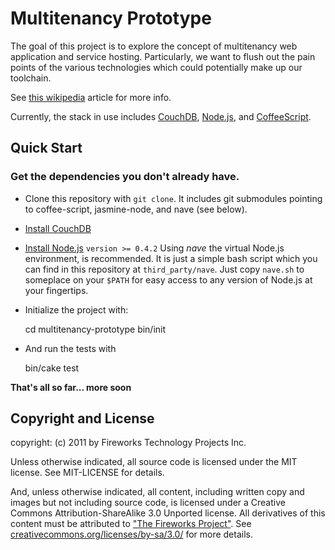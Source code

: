 # Multitenancy Prototype

The goal of this project is to explore the concept of multitenancy web application and service hosting. Particularly, we want to flush out the pain points of the various technologies which could potentially make up our toolchain.

See [this wikipedia](http://en.wikipedia.org/wiki/Multi-tenant) article for more info.

Currently, the stack in use includes [CouchDB](http://couchdb.apache.org/), [Node.js](http://nodejs.org/), and [CoffeeScript](http://jashkenas.github.com/coffee-script/).

## Quick Start

### Get the dependencies you don't already have.

* Clone this repository with `git clone`. It includes git submodules pointing to coffee-script, jasmine-node, and nave (see below).
* [Install CouchDB](http://wiki.apache.org/couchdb/Installation)
* [Install Node.js](https://github.com/joyent/node) `version >= 0.4.2`
    Using *nave* the virtual Node.js environment, is recommended. It is just a simple bash script which you can find in this repository at `third_party/nave`. Just copy `nave.sh` to someplace on your `$PATH` for easy access to any version of Node.js at your fingertips.
* Initialize the project with:

    cd multitenancy-prototype
    bin/init

* And run the tests with

    bin/cake test


__That's all so far... more soon__

Copyright and License
---------------------
copyright: (c) 2011 by Fireworks Technology Projects Inc.

Unless otherwise indicated, all source code is licensed under the MIT license.
See MIT-LICENSE for details.

And, unless otherwise indicated, all content, including written copy and images
but not including source code, is licensed under a Creative Commons
Attribution-ShareAlike 3.0 Unported license. All derivatives of this content
must be attributed to
["The Fireworks Project"](http://www.fireworksproject.com/). See
[creativecommons.org/licenses/by-sa/3.0/](http://creativecommons.org/licenses/by-sa/3.0/)
for more details.
